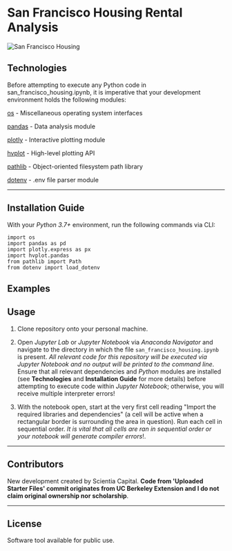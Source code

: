 # San Francisco Housing Rental Analysis

![San Francisco Housing](https://github.com/ScientiaCapital/San-Francisco-Housing-Rental-Analysis/blob/main/Images/2021_image.jpg)

## Technologies


Before attempting to execute any Python code in san_francisco_housing.ipynb, it is imperative that your development environment holds the following modules:

[os](https://docs.python.org/3/library/os.html) - Miscellaneous operating system interfaces

[pandas](https://pandas.pydata.org/pandas-docs/stable/) - Data analysis module

[plotly](https://plotly.com/python/) - Interactive plotting module

[hvplot](https://hvplot.holoviz.org/) - High-level plotting API

[pathlib](https://docs.python.org/3/library/pathlib.html) - Object-oriented filesystem path library

[dotenv](https://pypi.org/project/python-dotenv/) - .env file parser module

---

## Installation Guide

With your _Python 3.7+_ environment, run the following commands via CLI:

```
import os
import pandas as pd
import plotly.express as px
import hvplot.pandas
from pathlib import Path
from dotenv import load_dotenv
```

## Examples


## Usage

1. Clone repository onto your personal machine. 

2. Open _Jupyter Lab_ or _Jupyter Notebook_ via _Anaconda Navigator_ and navigate to the directory in which the file `san_francisco_housing.ipynb` is present. _All relevant code for this repository will be executed via Jupyter Notebook and no output will be printed to the command line_. Ensure that all relevant dependencies and _Python_ modules are installed (see __Technologies__ and __Installation Guide__ for more details) before attempting to execute code within _Jupyter Notebook_; otherwise, you will receive multiple interpreter errors! 

3. With the notebook open, start at the very first cell reading "Import the required libraries and dependencies" (a cell will be active when a rectangular border is surrounding the area in question). Run each cell in sequential order. _It is vital that all cells are ran in sequential order or your notebook will generate compiler errors_!. 

---

## Contributors

New development created by Scientia Capital. **Code from 'Uploaded Starter Files' commit originates from UC Berkeley Extension and I do not claim original ownership nor scholarship**.

---

## License

Software tool available for public use. 
